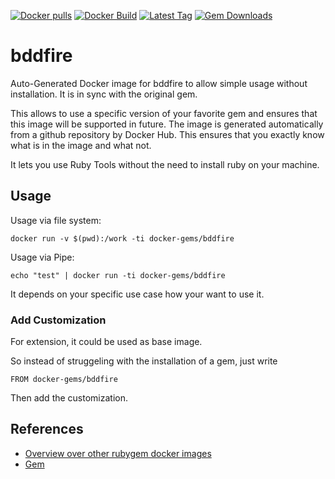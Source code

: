[![Docker pulls](https://img.shields.io/docker/pulls/rubygem/bddfire.svg)](https://hub.docker.com/r/rubygem/bddfire/)
[![Docker Build](https://img.shields.io/docker/automated/rubygem/bddfire.svg)](https://hub.docker.com/r/rubygem/bddfire/)
[![Latest Tag](https://img.shields.io/github/tag/docker-rubygem/bddfire.svg)](https://hub.docker.com/r/rubygem/bddfire/)
[![Gem Downloads](https://img.shields.io/gem/dt/bddfire.svg)](https://rubygems.org/gems/bddfire/)
# bddfire

Auto-Generated Docker image for bddfire to allow simple usage without installation.
It is in sync with the original gem.

This allows to use a specific version of your favorite gem and ensures that this image will be supported in future.
The image is generated automatically from a github repository by Docker Hub.
This ensures that you exactly know what is in the image and what not.

It lets you use Ruby Tools without the need to install ruby on your machine.

## Usage

Usage via file system:

`docker run -v $(pwd):/work -ti docker-gems/bddfire`

Usage via Pipe:

`echo "test" | docker run -ti docker-gems/bddfire`

It depends on your specific use case how your want to use it.

### Add Customization

For extension, it could be used as base image.

So instead of struggeling with the installation of a gem, just write

`FROM docker-gems/bddfire`

Then add the customization.

## References

 - [Overview over other rubygem docker images](https://github.com/thinkbot/docker-rubygem)
 - [Gem](https://rubygems.org/gems/bddfire/)

